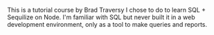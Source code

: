 This is a tutorial course by Brad Traversy I chose to do to learn SQL + Sequilize on Node. I'm familiar with SQL but never built it in a web development environment, only as a tool to make queries and reports.
